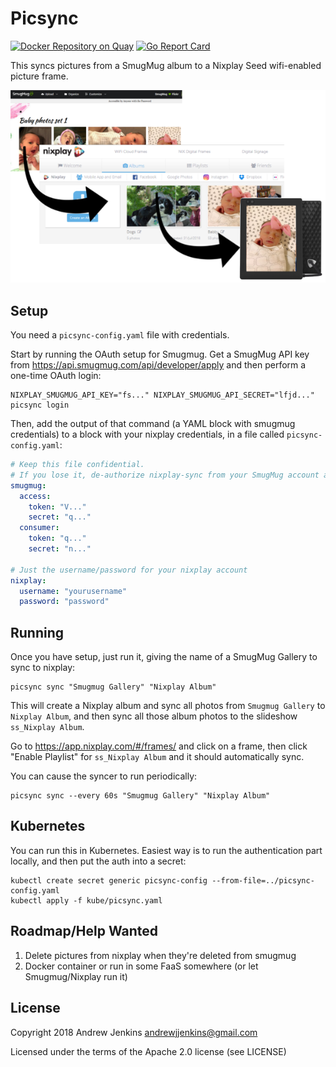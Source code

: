 Picsync
=======

[![Docker Repository on
Quay](https://quay.io/repository/andrewjjenkins/picsync/status "Docker
Repository on Quay")](https://quay.io/repository/andrewjjenkins/picsync)
[![Go Report Card](https://goreportcard.com/badge/github.com/andrewjjenkins/picsync)](https://goreportcard.com/report/github.com/andrewjjenkins/picsync)


This syncs pictures from a SmugMug album to a Nixplay Seed wifi-enabled picture
frame.

![Image of syncing](picsync.png)

Setup
-----

You need a `picsync-config.yaml` file with credentials.

Start by running the OAuth setup for Smugmug.  Get a SmugMug API key from
https://api.smugmug.com/api/developer/apply and then perform a one-time OAuth
login:

```
NIXPLAY_SMUGMUG_API_KEY="fs..." NIXPLAY_SMUGMUG_API_SECRET="lfjd..." picsync login
```

Then, add the output of that command (a YAML block with smugmug credentials) to
a block with your nixplay credentials, in a file called `picsync-config.yaml`:

```yaml
# Keep this file confidential.
# If you lose it, de-authorize nixplay-sync from your SmugMug account and repeat 'picsync login'
smugmug:
  access:
    token: "V..."
    secret: "q..."
  consumer:
    token: "q..."
    secret: "n..."

# Just the username/password for your nixplay account
nixplay:
  username: "yourusername"
  password: "password"
```

Running
-------

Once you have setup, just run it, giving the name of a SmugMug Gallery to
sync to nixplay:

```
picsync sync "Smugmug Gallery" "Nixplay Album"
```

This will create a Nixplay album and sync all photos from `Smugmug Gallery` to
`Nixplay Album`, and then sync all those album photos to the slideshow
`ss_Nixplay Album`.

Go to https://app.nixplay.com/#/frames/ and click on a frame, then click "Enable
Playlist" for `ss_Nixplay Album` and it should automatically sync.

You can cause the syncer to run periodically:

```
picsync sync --every 60s "Smugmug Gallery" "Nixplay Album"
```

Kubernetes
----------

You can run this in Kubernetes.  Easiest way is to run the authentication part
locally, and then put the auth into a secret:

```
kubectl create secret generic picsync-config --from-file=../picsync-config.yaml
kubectl apply -f kube/picsync.yaml
```

Roadmap/Help Wanted
-------------------
1. Delete pictures from nixplay when they're deleted from smugmug
2. Docker container or run in some FaaS somewhere (or let Smugmug/Nixplay run
   it)

License
-------
Copyright 2018 Andrew Jenkins <andrewjjenkins@gmail.com>

Licensed under the terms of the Apache 2.0 license (see LICENSE)

